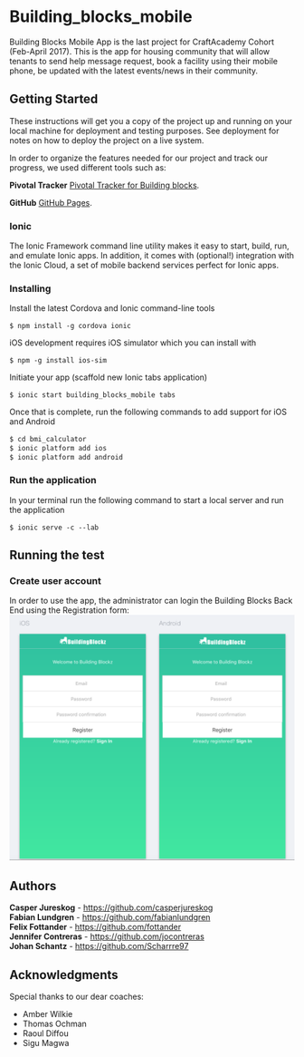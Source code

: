 # Building_blocks_mobile

Building Blocks Mobile App is the last project for CraftAcademy Cohort (Feb-April 2017). This is the app for housing community that will allow tenants to send help message request, book a facility using their mobile phone, be updated with the latest events/news in their community.

## Getting Started
These instructions will get you a copy of the project up and running on your local machine for deployment and testing purposes.  See deployment for notes on how to deploy the project on a live system.

In order to organize the features needed for our project and track our progress, we used different tools such as:

**Pivotal Tracker**
[Pivotal Tracker for Building blocks](https://www.pivotaltracker.com/n/projects/2007795).

**GitHub**
[GitHub Pages](https://github.com/CraftAcademy/building_blocks_mobile).

### Ionic
The Ionic Framework command line utility makes it easy to start, build, run, and emulate Ionic apps. In addition, it comes with (optional!) integration with the Ionic Cloud, a set of mobile backend services perfect for Ionic apps.

### Installing
Install the latest Cordova and Ionic command-line tools
```
$ npm install -g cordova ionic
```
iOS development requires iOS simulator which you can install with
```
$ npm -g install ios-sim
```
Initiate your app (scaffold new Ionic tabs application)
```
$ ionic start building_blocks_mobile tabs
```
Once that is complete, run the following commands to add support for iOS and Android
```
$ cd bmi_calculator
$ ionic platform add ios
$ ionic platform add android
```
### Run the application
In your terminal run the following command to start a local server and run the application
```
$ ionic serve -c --lab
```
## Running the test

### Create user account
In order to use the app, the administrator can login the  Building Blocks Back End using the Registration form:
<br>
<img src = "https://github.com/jocontreras/building_blocks_mobile/blob/update_readme/www/img/registration.png" />
<br>

## Authors
**Casper Jureskog** - https://github.com/casperjureskog <br>
**Fabian Lundgren** - https://github.com/fabianlundgren<br>
**Felix Fottander** - https://github.com/fottander<br>
**Jennifer Contreras** - https://github.com/jocontreras<br>
**Johan Schantz** - https://github.com/Scharrre97<br>

## Acknowledgments

Special thanks to our dear coaches:
* Amber Wilkie
* Thomas Ochman
* Raoul Diffou
* Sigu Magwa
